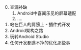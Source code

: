 0. 查漏补缺
	1. Android中喜闻乐见的屏幕适配
	2. ....
1. 站在巨人的肩膀上 - 插件式开发
2. Android架构之路
3. 玩转Android Studio
4. 任何开发都逃不掉的优化那些事
